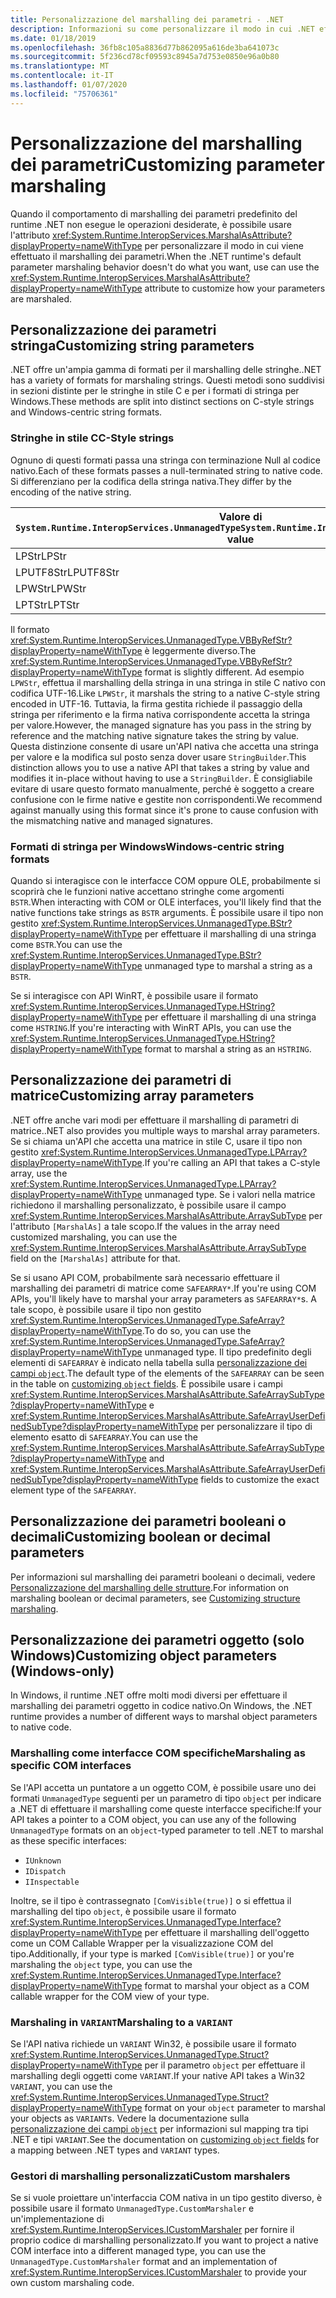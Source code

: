 ```yaml
---
title: Personalizzazione del marshalling dei parametri - .NET
description: Informazioni su come personalizzare il modo in cui .NET effettua il marshalling dei parametri in una rappresentazione nativa.
ms.date: 01/18/2019
ms.openlocfilehash: 36fb8c105a8836d77b862095a616de3ba641073c
ms.sourcegitcommit: 5f236cd78cf09593c8945a7d753e0850e96a0b80
ms.translationtype: MT
ms.contentlocale: it-IT
ms.lasthandoff: 01/07/2020
ms.locfileid: "75706361"
---
```

# <a name="customizing-parameter-marshaling"></a><span data-ttu-id="21db7-103">Personalizzazione del marshalling dei parametri</span><span class="sxs-lookup"><span data-stu-id="21db7-103">Customizing parameter marshaling</span></span>

<span data-ttu-id="21db7-104">Quando il comportamento di marshalling dei parametri predefinito del runtime .NET non esegue le operazioni desiderate, è possibile usare l'attributo <xref:System.Runtime.InteropServices.MarshalAsAttribute?displayProperty=nameWithType> per personalizzare il modo in cui viene effettuato il marshalling dei parametri.</span><span class="sxs-lookup"><span data-stu-id="21db7-104">When the .NET runtime's default parameter marshaling behavior doesn't do what you want, use can use the <xref:System.Runtime.InteropServices.MarshalAsAttribute?displayProperty=nameWithType> attribute to customize how your parameters are marshaled.</span></span>

## <a name="customizing-string-parameters"></a><span data-ttu-id="21db7-105">Personalizzazione dei parametri stringa</span><span class="sxs-lookup"><span data-stu-id="21db7-105">Customizing string parameters</span></span>

<span data-ttu-id="21db7-106">.NET offre un'ampia gamma di formati per il marshalling delle stringhe.</span><span class="sxs-lookup"><span data-stu-id="21db7-106">.NET has a variety of formats for marshaling strings.</span></span> <span data-ttu-id="21db7-107">Questi metodi sono suddivisi in sezioni distinte per le stringhe in stile C e per i formati di stringa per Windows.</span><span class="sxs-lookup"><span data-stu-id="21db7-107">These methods are split into distinct sections on C-style strings and Windows-centric string formats.</span></span>

### <a name="c-style-strings"></a><span data-ttu-id="21db7-108">Stringhe in stile C</span><span class="sxs-lookup"><span data-stu-id="21db7-108">C-Style strings</span></span>

<span data-ttu-id="21db7-109">Ognuno di questi formati passa una stringa con terminazione Null al codice nativo.</span><span class="sxs-lookup"><span data-stu-id="21db7-109">Each of these formats passes a null-terminated string to native code.</span></span> <span data-ttu-id="21db7-110">Si differenziano per la codifica della stringa nativa.</span><span class="sxs-lookup"><span data-stu-id="21db7-110">They differ by the encoding of the native string.</span></span>

| <span data-ttu-id="21db7-111">Valore di `System.Runtime.InteropServices.UnmanagedType`</span><span class="sxs-lookup"><span data-stu-id="21db7-111">`System.Runtime.InteropServices.UnmanagedType` value</span></span> | <span data-ttu-id="21db7-112">Encoding</span><span class="sxs-lookup"><span data-stu-id="21db7-112">Encoding</span></span> |
|------------------------------------------------------|----------|
| <span data-ttu-id="21db7-113">LPStr</span><span class="sxs-lookup"><span data-stu-id="21db7-113">LPStr</span></span> | <span data-ttu-id="21db7-114">ANSI</span><span class="sxs-lookup"><span data-stu-id="21db7-114">ANSI</span></span> |
| <span data-ttu-id="21db7-115">LPUTF8Str</span><span class="sxs-lookup"><span data-stu-id="21db7-115">LPUTF8Str</span></span> | <span data-ttu-id="21db7-116">UTF-8</span><span class="sxs-lookup"><span data-stu-id="21db7-116">UTF-8</span></span> | 
| <span data-ttu-id="21db7-117">LPWStr</span><span class="sxs-lookup"><span data-stu-id="21db7-117">LPWStr</span></span> | <span data-ttu-id="21db7-118">UTF-16</span><span class="sxs-lookup"><span data-stu-id="21db7-118">UTF-16</span></span> |
| <span data-ttu-id="21db7-119">LPTStr</span><span class="sxs-lookup"><span data-stu-id="21db7-119">LPTStr</span></span> | <span data-ttu-id="21db7-120">UTF-16</span><span class="sxs-lookup"><span data-stu-id="21db7-120">UTF-16</span></span> |

<span data-ttu-id="21db7-121">Il formato <xref:System.Runtime.InteropServices.UnmanagedType.VBByRefStr?displayProperty=nameWithType> è leggermente diverso.</span><span class="sxs-lookup"><span data-stu-id="21db7-121">The <xref:System.Runtime.InteropServices.UnmanagedType.VBByRefStr?displayProperty=nameWithType> format is slightly different.</span></span> <span data-ttu-id="21db7-122">Ad esempio `LPWStr`, effettua il marshalling della stringa in una stringa in stile C nativo con codifica UTF-16.</span><span class="sxs-lookup"><span data-stu-id="21db7-122">Like `LPWStr`, it marshals the string to a native C-style string encoded in UTF-16.</span></span> <span data-ttu-id="21db7-123">Tuttavia, la firma gestita richiede il passaggio della stringa per riferimento e la firma nativa corrispondente accetta la stringa per valore.</span><span class="sxs-lookup"><span data-stu-id="21db7-123">However, the managed signature has you pass in the string by reference and the matching native signature takes the string by value.</span></span> <span data-ttu-id="21db7-124">Questa distinzione consente di usare un'API nativa che accetta una stringa per valore e la modifica sul posto senza dover usare `StringBuilder`.</span><span class="sxs-lookup"><span data-stu-id="21db7-124">This distinction allows you to use a native API that takes a string by value and modifies it in-place without having to use a `StringBuilder`.</span></span> <span data-ttu-id="21db7-125">È consigliabile evitare di usare questo formato manualmente, perché è soggetto a creare confusione con le firme native e gestite non corrispondenti.</span><span class="sxs-lookup"><span data-stu-id="21db7-125">We recommend against manually using this format since it's prone to cause confusion with the mismatching native and managed signatures.</span></span>

### <a name="windows-centric-string-formats"></a><span data-ttu-id="21db7-126">Formati di stringa per Windows</span><span class="sxs-lookup"><span data-stu-id="21db7-126">Windows-centric string formats</span></span>

<span data-ttu-id="21db7-127">Quando si interagisce con le interfacce COM oppure OLE, probabilmente si scoprirà che le funzioni native accettano stringhe come argomenti `BSTR`.</span><span class="sxs-lookup"><span data-stu-id="21db7-127">When interacting with COM or OLE interfaces, you'll likely find that the native functions take strings as `BSTR` arguments.</span></span> <span data-ttu-id="21db7-128">È possibile usare il tipo non gestito <xref:System.Runtime.InteropServices.UnmanagedType.BStr?displayProperty=nameWithType> per effettuare il marshalling di una stringa come `BSTR`.</span><span class="sxs-lookup"><span data-stu-id="21db7-128">You can use the <xref:System.Runtime.InteropServices.UnmanagedType.BStr?displayProperty=nameWithType> unmanaged type to marshal a string as a `BSTR`.</span></span>

<span data-ttu-id="21db7-129">Se si interagisce con API WinRT, è possibile usare il formato <xref:System.Runtime.InteropServices.UnmanagedType.HString?displayProperty=nameWithType> per effettuare il marshalling di una stringa come `HSTRING`.</span><span class="sxs-lookup"><span data-stu-id="21db7-129">If you're interacting with WinRT APIs, you can use the <xref:System.Runtime.InteropServices.UnmanagedType.HString?displayProperty=nameWithType> format to marshal a string as an `HSTRING`.</span></span>

## <a name="customizing-array-parameters"></a><span data-ttu-id="21db7-130">Personalizzazione dei parametri di matrice</span><span class="sxs-lookup"><span data-stu-id="21db7-130">Customizing array parameters</span></span>

<span data-ttu-id="21db7-131">.NET offre anche vari modi per effettuare il marshalling di parametri di matrice.</span><span class="sxs-lookup"><span data-stu-id="21db7-131">.NET also provides you multiple ways to marshal array parameters.</span></span> <span data-ttu-id="21db7-132">Se si chiama un'API che accetta una matrice in stile C, usare il tipo non gestito <xref:System.Runtime.InteropServices.UnmanagedType.LPArray?displayProperty=nameWithType>.</span><span class="sxs-lookup"><span data-stu-id="21db7-132">If you're calling an API that takes a C-style array, use the <xref:System.Runtime.InteropServices.UnmanagedType.LPArray?displayProperty=nameWithType> unmanaged type.</span></span> <span data-ttu-id="21db7-133">Se i valori nella matrice richiedono il marshalling personalizzato, è possibile usare il campo <xref:System.Runtime.InteropServices.MarshalAsAttribute.ArraySubType> per l'attributo `[MarshalAs]` a tale scopo.</span><span class="sxs-lookup"><span data-stu-id="21db7-133">If the values in the array need customized marshaling, you can use the <xref:System.Runtime.InteropServices.MarshalAsAttribute.ArraySubType> field on the `[MarshalAs]` attribute for that.</span></span>

<span data-ttu-id="21db7-134">Se si usano API COM, probabilmente sarà necessario effettuare il marshalling dei parametri di matrice come `SAFEARRAY*`.</span><span class="sxs-lookup"><span data-stu-id="21db7-134">If you're using COM APIs, you'll likely have to marshal your array parameters as `SAFEARRAY*`s.</span></span> <span data-ttu-id="21db7-135">A tale scopo, è possibile usare il tipo non gestito <xref:System.Runtime.InteropServices.UnmanagedType.SafeArray?displayProperty=nameWithType>.</span><span class="sxs-lookup"><span data-stu-id="21db7-135">To do so, you can use the <xref:System.Runtime.InteropServices.UnmanagedType.SafeArray?displayProperty=nameWithType> unmanaged type.</span></span> <span data-ttu-id="21db7-136">Il tipo predefinito degli elementi di `SAFEARRAY` è indicato nella tabella sulla [personalizzazione dei campi `object`](./customize-struct-marshaling.md#marshaling-systemobjects).</span><span class="sxs-lookup"><span data-stu-id="21db7-136">The default type of the elements of the `SAFEARRAY` can be seen in the table on [customizing `object` fields](./customize-struct-marshaling.md#marshaling-systemobjects).</span></span> <span data-ttu-id="21db7-137">È possibile usare i campi <xref:System.Runtime.InteropServices.MarshalAsAttribute.SafeArraySubType?displayProperty=nameWithType> e <xref:System.Runtime.InteropServices.MarshalAsAttribute.SafeArrayUserDefinedSubType?displayProperty=nameWithType> per personalizzare il tipo di elemento esatto di `SAFEARRAY`.</span><span class="sxs-lookup"><span data-stu-id="21db7-137">You can use the <xref:System.Runtime.InteropServices.MarshalAsAttribute.SafeArraySubType?displayProperty=nameWithType> and <xref:System.Runtime.InteropServices.MarshalAsAttribute.SafeArrayUserDefinedSubType?displayProperty=nameWithType> fields to customize the exact element type of the `SAFEARRAY`.</span></span>

## <a name="customizing-boolean-or-decimal-parameters"></a><span data-ttu-id="21db7-138">Personalizzazione dei parametri booleani o decimali</span><span class="sxs-lookup"><span data-stu-id="21db7-138">Customizing boolean or decimal parameters</span></span>

<span data-ttu-id="21db7-139">Per informazioni sul marshalling dei parametri booleani o decimali, vedere [Personalizzazione del marshalling delle strutture](customize-struct-marshaling.md).</span><span class="sxs-lookup"><span data-stu-id="21db7-139">For information on marshaling boolean or decimal parameters, see [Customizing structure marshaling](customize-struct-marshaling.md).</span></span>

## <a name="customizing-object-parameters-windows-only"></a><span data-ttu-id="21db7-140">Personalizzazione dei parametri oggetto (solo Windows)</span><span class="sxs-lookup"><span data-stu-id="21db7-140">Customizing object parameters (Windows-only)</span></span>

<span data-ttu-id="21db7-141">In Windows, il runtime .NET offre molti modi diversi per effettuare il marshalling dei parametri oggetto in codice nativo.</span><span class="sxs-lookup"><span data-stu-id="21db7-141">On Windows, the .NET runtime provides a number of different ways to marshal object parameters to native code.</span></span>

### <a name="marshaling-as-specific-com-interfaces"></a><span data-ttu-id="21db7-142">Marshalling come interfacce COM specifiche</span><span class="sxs-lookup"><span data-stu-id="21db7-142">Marshaling as specific COM interfaces</span></span>

<span data-ttu-id="21db7-143">Se l'API accetta un puntatore a un oggetto COM, è possibile usare uno dei formati `UnmanagedType` seguenti per un parametro di tipo `object` per indicare a .NET di effettuare il marshalling come queste interfacce specifiche:</span><span class="sxs-lookup"><span data-stu-id="21db7-143">If your API takes a pointer to a COM object, you can use any of the following `UnmanagedType` formats on an `object`-typed parameter to tell .NET to marshal as these specific interfaces:</span></span>

- `IUnknown`
- `IDispatch`
- `IInspectable`

<span data-ttu-id="21db7-144">Inoltre, se il tipo è contrassegnato `[ComVisible(true)]` o si effettua il marshalling del tipo `object`, è possibile usare il formato <xref:System.Runtime.InteropServices.UnmanagedType.Interface?displayProperty=nameWithType> per effettuare il marshalling dell'oggetto come un COM Callable Wrapper per la visualizzazione COM del tipo.</span><span class="sxs-lookup"><span data-stu-id="21db7-144">Additionally, if your type is marked `[ComVisible(true)]` or you're marshaling the `object` type, you can use the <xref:System.Runtime.InteropServices.UnmanagedType.Interface?displayProperty=nameWithType> format to marshal your object as a COM callable wrapper for the COM view of your type.</span></span>

### <a name="marshaling-to-a-variant"></a><span data-ttu-id="21db7-145">Marshaling in `VARIANT`</span><span class="sxs-lookup"><span data-stu-id="21db7-145">Marshaling to a `VARIANT`</span></span>

<span data-ttu-id="21db7-146">Se l'API nativa richiede un `VARIANT` Win32, è possibile usare il formato <xref:System.Runtime.InteropServices.UnmanagedType.Struct?displayProperty=nameWithType> per il parametro `object` per effettuare il marshalling degli oggetti come `VARIANT`.</span><span class="sxs-lookup"><span data-stu-id="21db7-146">If your native API takes a Win32 `VARIANT`, you can use the <xref:System.Runtime.InteropServices.UnmanagedType.Struct?displayProperty=nameWithType> format on your `object` parameter to marshal your objects as `VARIANT`s.</span></span> <span data-ttu-id="21db7-147">Vedere la documentazione sulla [personalizzazione dei campi `object`](customize-struct-marshaling.md#marshaling-systemobjects) per informazioni sul mapping tra tipi .NET e tipi `VARIANT`.</span><span class="sxs-lookup"><span data-stu-id="21db7-147">See the documentation on [customizing `object` fields](customize-struct-marshaling.md#marshaling-systemobjects) for a mapping between .NET types and `VARIANT` types.</span></span>

### <a name="custom-marshalers"></a><span data-ttu-id="21db7-148">Gestori di marshalling personalizzati</span><span class="sxs-lookup"><span data-stu-id="21db7-148">Custom marshalers</span></span>

<span data-ttu-id="21db7-149">Se si vuole proiettare un'interfaccia COM nativa in un tipo gestito diverso, è possibile usare il formato `UnmanagedType.CustomMarshaler` e un'implementazione di <xref:System.Runtime.InteropServices.ICustomMarshaler> per fornire il proprio codice di marshalling personalizzato.</span><span class="sxs-lookup"><span data-stu-id="21db7-149">If you want to project a native COM interface into a different managed type, you can use the `UnmanagedType.CustomMarshaler` format and an implementation of <xref:System.Runtime.InteropServices.ICustomMarshaler> to provide your own custom marshaling code.</span></span>
